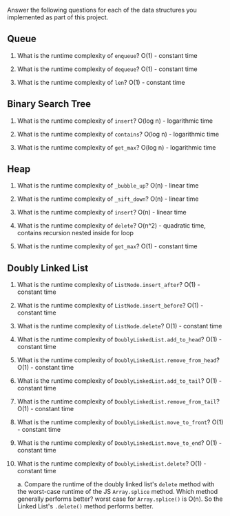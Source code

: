 Answer the following questions for each of the data structures you implemented as part of this project.

## Queue

1. What is the runtime complexity of `enqueue`?
O(1) - constant time

2. What is the runtime complexity of `dequeue`?
O(1) - constant time

3. What is the runtime complexity of `len`?
O(1) - constant time

## Binary Search Tree

1. What is the runtime complexity of `insert`? 
O(log n) - logarithmic time

2. What is the runtime complexity of `contains`?
O(log n) - logarithmic time

3. What is the runtime complexity of `get_max`? 
O(log n) - logarithmic time

## Heap

1. What is the runtime complexity of `_bubble_up`?
O(n) - linear time

2. What is the runtime complexity of `_sift_down`?
O(n) - linear time

3. What is the runtime complexity of `insert`?
O(n) - linear time

4. What is the runtime complexity of `delete`?
O(n^2) - quadratic time, contains recursion nested inside for loop

5. What is the runtime complexity of `get_max`?
O(1) - constant time

## Doubly Linked List

1. What is the runtime complexity of `ListNode.insert_after`?
O(1) - constant time

2. What is the runtime complexity of `ListNode.insert_before`?
O(1) - constant time

3. What is the runtime complexity of `ListNode.delete`?
O(1) - constant time

4. What is the runtime complexity of `DoublyLinkedList.add_to_head`?
O(1) - constant time

5. What is the runtime complexity of `DoublyLinkedList.remove_from_head`?
O(1) - constant time

6. What is the runtime complexity of `DoublyLinkedList.add_to_tail`?
O(1) - constant time

7. What is the runtime complexity of `DoublyLinkedList.remove_from_tail`?
O(1) - constant time

8. What is the runtime complexity of `DoublyLinkedList.move_to_front`?
O(1) - constant time

9. What is the runtime complexity of `DoublyLinkedList.move_to_end`?
O(1) - constant time

10. What is the runtime complexity of `DoublyLinkedList.delete`?
O(1) - constant time

    a. Compare the runtime of the doubly linked list's `delete` method with the worst-case runtime of the JS `Array.splice` method. Which method generally performs better?
    worst case for `Array.splice()` is O(n). So the Linked List's `.delete()` method performs better.